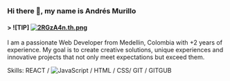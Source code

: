 ### Hi there 👋, my name is Andrés Murillo
#### > ![TIP] [![2RGzA4n.th.png](https://iili.io/2RGzA4n.th.png)](https://freeimage.host/i/2RGzA4n)

I am a passionate Web Developer from Medellin, Colombia with +2 years of experience. My goal is to create creative solutions, unique experiences and innovative projects that not only meet expectations but exceed them.

Skills:  REACT / ![JavaScript](https://img.shields.io/badge/javascript-%23323330.svg?style=for-the-badge&logo=javascript&logoColor=%23F7DF1E) / HTML / CSS/ GIT / GITGUB









